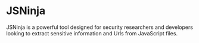 # JSNinja
JSNinja is a powerful tool designed for security researchers and developers looking to extract sensitive information and Urls from JavaScript files.
